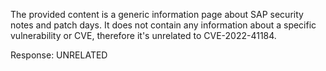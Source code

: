 The provided content is a generic information page about SAP security notes and patch days. It does not contain any information about a specific vulnerability or CVE, therefore it's unrelated to CVE-2022-41184.

Response: UNRELATED